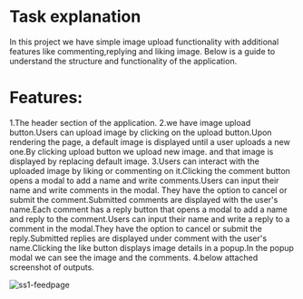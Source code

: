 # Task explanation
In this project  we have simple image upload functionality with additional features like commenting,replying and liking image.
Below is a guide to understand the structure and functionality of the application.
# Features:
1.The header section of the application.
2.we have image upload button.Users can upload image by clicking on the upload button.Upon rendering the page, a default image is displayed until a user uploads a new one.By clicking upload button we upload new image. and that image is displayed by replacing default image.
3.Users can interact with the uploaded image by liking or commenting on it.Clicking the comment button opens a modal to add a name and write comments.Users can input their name and write comments in the modal.
They have the option to cancel or submit the comment.Submitted comments are displayed with the user's name.Each comment has a reply button that opens a modal to add a name and reply to the comment.Users can input their name and write a reply to a comment in the modal.They have the option to cancel or submit the reply.Submitted replies are displayed under  comment with the user's name.Clicking the like button displays image details in a popup.In the popup modal we can see the image and the comments.
4.below attached screenshot of outputs.

![ss1-feedpage](https://github.com/nissyabraham/IMIT/assets/102848271/ee9feede-852f-4990-ae65-5a8fd86b0b0c)



